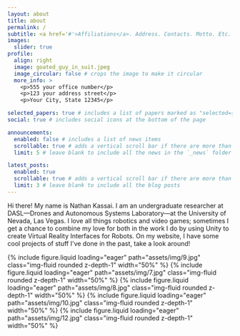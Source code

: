 ```yaml
---
layout: about
title: about
permalink: /
subtitle: <a href='#'>Affiliations</a>. Address. Contacts. Motto. Etc.
images:
  slider: true
profile:
  align: right
  image: goated_guy_in_suit.jpeg
  image_circular: false # crops the image to make it circular
  more_info: >
    <p>555 your office number</p>
    <p>123 your address street</p>
    <p>Your City, State 12345</p>

selected_papers: true # includes a list of papers marked as "selected={true}"
social: true # includes social icons at the bottom of the page

announcements:
  enabled: false # includes a list of news items
  scrollable: true # adds a vertical scroll bar if there are more than 3 news items
  limit: 5 # leave blank to include all the news in the `_news` folder

latest_posts:
  enabled: true
  scrollable: true # adds a vertical scroll bar if there are more than 3 new posts items
  limit: 3 # leave blank to include all the blog posts
---
```


Hi there! My name is Nathan Kassai. I am an undergraduate researcher at DASL—Drones and Autonomous Systems Laboratory—at the University of Nevada, Las Vegas. I love all things robotics and video games; sometimes I get a chance to combine my love for both in the work I do by using Unity to create Virtual Reality Interfaces for Robots. On my website, I have some cool projects of stuff I've done in the past, take a look around!

<swiper-container keyboard="true" navigation="true" pagination="true" pagination-clickable="true" pagination-dynamic-bullets="true" rewind="true">
  <swiper-slide>{% include figure.liquid loading="eager" path="assets/img/9.jpg" class="img-fluid rounded z-depth-1" width="50%" %}</swiper-slide>
  <swiper-slide>{% include figure.liquid loading="eager" path="assets/img/7.jpg" class="img-fluid rounded z-depth-1" width="50%" %}</swiper-slide>
  <swiper-slide>{% include figure.liquid loading="eager" path="assets/img/8.jpg" class="img-fluid rounded z-depth-1" width="50%" %}</swiper-slide>
  <swiper-slide>{% include figure.liquid loading="eager" path="assets/img/10.jpg" class="img-fluid rounded z-depth-1" width="50%" %}</swiper-slide>
  <swiper-slide>{% include figure.liquid loading="eager" path="assets/img/12.jpg" class="img-fluid rounded z-depth-1" width="50%" %}</swiper-slide>
</swiper-container>
